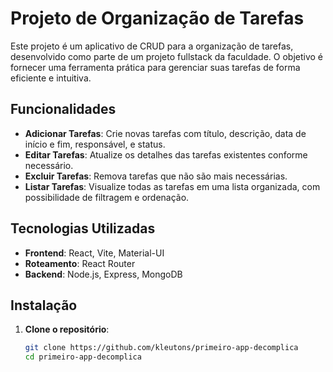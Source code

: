 # Projeto de Organização de Tarefas

Este projeto é um aplicativo de CRUD para a organização de tarefas, desenvolvido como parte de um projeto fullstack da faculdade. O objetivo é fornecer uma ferramenta prática para gerenciar suas tarefas de forma eficiente e intuitiva.

## Funcionalidades

- **Adicionar Tarefas**: Crie novas tarefas com título, descrição, data de início e fim, responsável, e status.
- **Editar Tarefas**: Atualize os detalhes das tarefas existentes conforme necessário.
- **Excluir Tarefas**: Remova tarefas que não são mais necessárias.
- **Listar Tarefas**: Visualize todas as tarefas em uma lista organizada, com possibilidade de filtragem e ordenação.

## Tecnologias Utilizadas

- **Frontend**: React, Vite, Material-UI
- **Roteamento**: React Router
- **Backend**: Node.js, Express, MongoDB


## Instalação

1. **Clone o repositório**:
   ```sh
   git clone https://github.com/kleutons/primeiro-app-decomplica
   cd primeiro-app-decomplica


